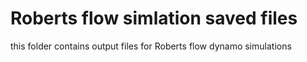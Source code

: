 # Roberts flow simlation saved files

this folder contains output files for Roberts flow dynamo simulations
